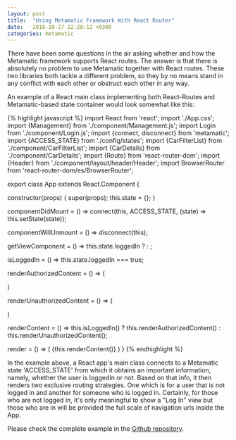 ```yaml
---
layout: post
title:  "Using Metamatic Framework With React Router"
date:   2018-10-27 22:28:12 +0300
categories: metamatic
---
```


There have been some questions in the air asking whether and how the Metamatic framework supports React routes.
The answer is that there is absolutely no problem to use Metamatic together with React routes. These two libraries both tackle a different
problem, so they by no means stand in any conflict with each other or obstruct each other in any way.

An example of a React main class implementing both React-Routes and Metamatic-based state container would look somewhat like this:

{% highlight javascript %}
import React from 'react';
import './App.css';
import {Management} from './component/Management.js';
import Login from './component/Login.js';
import {connect, disconnect} from 'metamatic';
import {ACCESS_STATE} from './config/states';
import {CarFilterList} from './component/CarFilterList';
import {CarDetails} from './component/CarDetails';
import {Route} from 'react-router-dom';
import {Header} from './component/layout/header/Header';
import BrowserRouter from 'react-router-dom/es/BrowserRouter';

export class App extends React.Component {

  constructor(props) {
    super(props);
    this.state = {};
  }

  componentDidMount = () => 
      connect(this, ACCESS_STATE, (state) => this.setState(state));

  componentWillUnmount = () => disconnect(this);

  getViewComponent = () => this.state.loggedIn ? <Management/> : <Login/>;

  isLoggedIn = () => this.state.loggedIn === true;

  renderAuthorizedContent = () => (
      <div className="container-fluid">
        <Route path='/' component={Header}/>
        <Route exact path='/cars' component={CarFilterList}/>
        <Route exact path='/cars/:carId' component={CarDetails}/>
      </div>
  )

  renderUnauthorizedContent = () => (
      <div className="container-fluid">
        <Route path='/' component={Header}/>
        <Login/>
      </div>
  )

  renderContent = () => this.isLoggedIn() ? this.renderAuthorizedContent() : this.renderUnauthorizedContent();

  render = () => (
      <BrowserRouter>
        {this.renderContent()}
      </BrowserRouter>
  )
}
{% endhighlight %}

In the example above, a React app's main class connects to a Metamatic state 'ACCESS_STATE' from which it obtains an important
information, namely, whether the user is loggedIn or not. Based on that info, it then renders two exclusive routing strategies. 
One which is for a user that is not logged in and another for someone who is logged in. Certainly, for those who are not logged in,
it's only meaningful to show a "Log In" view but those who are in will be provided the full scale of navigation urls inside the App.

Please check the complete example in the [Github repository](https://github.com/develprr/metamatic-car-app).
